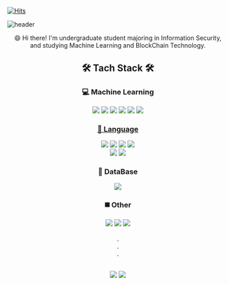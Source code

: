 [![Hits](https://hits.seeyoufarm.com/api/count/incr/badge.svg?url=https%3A%2F%2Fgithub.com%2Fgnyiii&count_bg=%2379C83D&title_bg=%23555555&icon=&icon_color=%23E7E7E7&title=hits&edge_flat=false)](https://hits.seeyoufarm.com)  

![header](https://capsule-render.vercel.app/api?type=waving&color=gradient&height=300&section=header&text=Gnyiii's%20Github&fontSize=90&animation=blinking)

<div align="center">
😄 Hi there! I'm undergraduate student majoring in Information Security,
</div>    
<div align="center">
and studying Machine Learning and BlockChain Technology.
</div>

    


## <div align="center"> 🛠 Tach Stack 🛠</div>

### <div align="center"> 💻 Machine Learning </div>
<div align="center">
<a href="https://scikit-learn.org/stable/"><img src="https://img.shields.io/badge/Scikit_learn-F7931E?style=flat-square&logo=scikit-learn&logoColor=white"/></a> <a href="https://pytorch.org/"><img src="https://img.shields.io/badge/Pytorch-150458?style=flat-square&logo=Pytorch&logoColor=white"/></a> <a href="https://pandas.pydata.org/docs/"><img src="https://img.shields.io/badge/Pandas-EE4C2C?style=flat-square&logo=pandas&logoColor=white"/></a> <a href="https://www.kaggle.com/"><img src="https://img.shields.io/badge/Kaggle-20BEFF?style=flat-square&logo=Kaggle&logoColor=white"/></a> <a href="https://jupyter.org/"><img src="https://img.shields.io/badge/Jupyter-F37626?style=flat-square&logo=Jupyter&logoColor=white"/></a> <a href="https://colab.research.google.com/"><img src="https://img.shields.io/badge/Colab-F9AB00?style=flat-square&logo=Google Colab&logoColor=white"/>
</div>


### <div align="center"> 📑 Language </div>
<div align="center">
</a> <a href="https://www.python.org/"><img src="https://img.shields.io/badge/Python-3776AB?style=flat-square&logo=Python&logoColor=white"/></a> <a href="https://spring.io/"><img src="https://img.shields.io/badge/Spring-6DB33F?style=flat-square&logo=Spring&logoColor=white"/></a> <a href="https://www.programiz.com/c-programming"><img src="https://img.shields.io/badge/Clang-A8B9CC?style=flat-square&logo=C&logoColor=white"/></a> <a href="https://www.java.com/en/"><img src="https://img.shields.io/badge/Java-007396?style=flat-square&logo=Java&logoColor=white"/></a>
 </div>
 <div align="center">
 <a href="https://www.jetbrains.com/ko-kr/webstorm/promo/?source=google&medium=cpc&campaign=10627815744&gclid=CjwKCAiA7dKMBhBCEiwAO_crFKpED6rVash6vPvltYUgfnWddKeeOYtcoqaoP-ZadGHsQ-o4ikv-JxoCJHoQAvD_BwE"><img src="https://img.shields.io/badge/JavaScript-F7DF1E?style=flat-square&logo=JavaScript&logoColor=white"/></a>
    </a> <a href="https://developer.mozilla.org/ko/docs/Web/HTML"><img src="https://img.shields.io/badge/HTML-E34F26?style=flat-square&logo=HTML5&logoColor=white"/></a>
</div>

### <div align="center"> 🧮 DataBase </div>
<div align="center"> 
</a> <a href="https://www.mysql.com/"><img src="https://img.shields.io/badge/MySQL-4479A1?style=flat-square&logo=MySQL&logoColor=white"/></a>
</div>

### <div align="center"> ◼️ Other </div>
<div align="center">
<a href="https://www.blockchain.com/?utm_campaign=expnav_logo"><img src="https://img.shields.io/badge/Blockchain-121D33?style=flat-square&logo=Blockchain.com&logoColor=white"/></a>
<a href="https://www.bitcoin.com/"><img src="https://img.shields.io/badge/Bitcoin-F7931A?style=flat-square&logo=Bitcoin&logoColor=white"/></a> <a href="https://ethereum.org/en/"><img src="https://img.shields.io/badge/Ethereum-3C3C3D?style=flat-square&logo=Ethereum&logoColor=white"/></a>
</div>
</br>
<div align="center">
.  
</div>
<div align="center">
.  
</div>
<div align="center">
.  
</div>  
</br>

<div align="center">  
    
  <img src="https://img.shields.io/badge/taranndus@gmail.com-EA4335?style=flat-square&logo=Gmail&logoColor=white"/> <a href="https://www.instagram.com/geunyeongiii/"><img  src="https://img.shields.io/badge/Instagram-E4405F?style=flat-square&logo=Instagram&logoColor=white"/> </a>
</div>



<!--
**gnyiii/gnyiii** is a ✨ _special_ ✨ repository because its `README.md` (this file) appears on your GitHub profile.

Here are some ideas to get you started:

- 🔭 I’m currently working on ...
- 🌱 I’m currently learning ...
- 👯 I’m looking to collaborate on ...
- 🤔 I’m looking for help with ...
- 💬 Ask me about ...
- 📫 How to reach me: ...
- 😄 Pronouns: ...
- ⚡ Fun fact: ...
-->
